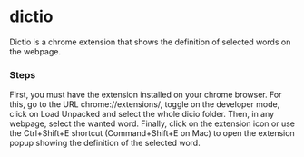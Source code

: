 # dictio
Dictio is a chrome extension that shows the definition of selected words on the webpage.

### Steps
First, you must have the extension installed on your chrome browser. For this, go to the URL chrome://extensions/, toggle on the developer mode, click on Load Unpacked and select the whole dicio folder.
Then, in any webpage, select the wanted word.
Finally, click on the extension icon or use the Ctrl+Shift+E shortcut (Command+Shift+E on Mac) to open the extension popup showing the definition of the selected word.
